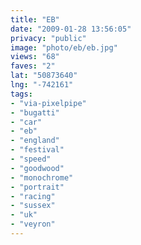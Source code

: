 ```yaml
---
title: "EB"
date: "2009-01-28 13:56:05"
privacy: "public"
image: "photo/eb/eb.jpg"
views: "68"
faves: "2"
lat: "50873640"
lng: "-742161"
tags:
- "via-pixelpipe"
- "bugatti"
- "car"
- "eb"
- "england"
- "festival"
- "speed"
- "goodwood"
- "monochrome"
- "portrait"
- "racing"
- "sussex"
- "uk"
- "veyron"
---
```

<a href="/photos/2009/01/28/eb"></a>
